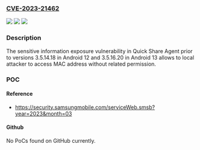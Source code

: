 ### [CVE-2023-21462](https://cve.mitre.org/cgi-bin/cvename.cgi?name=CVE-2023-21462)
![](https://img.shields.io/static/v1?label=Product&message=Quick%20Share%20Agent&color=blue)
![](https://img.shields.io/static/v1?label=Version&message=%3C%203.5.14.18%20in%20Android%2012%20and%203.5.16.20%20in%20Android%2013%20&color=brighgreen)
![](https://img.shields.io/static/v1?label=Vulnerability&message=CWE-215%3A%20Insertion%20of%20Sensitive%20Information%20Into%20Debugging%20Code&color=brighgreen)

### Description

The sensitive information exposure vulnerability in Quick Share Agent prior to versions 3.5.14.18 in Android 12 and 3.5.16.20 in Android 13 allows to local attacker to access MAC address without related permission.

### POC

#### Reference
- https://security.samsungmobile.com/serviceWeb.smsb?year=2023&month=03

#### Github
No PoCs found on GitHub currently.

